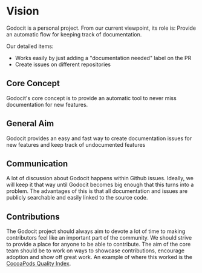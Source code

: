 # Vision
Godocit is a personal project. From our current viewpoint, its role is:
Provide an automatic flow for keeping track of documentation.

Our detailed items:
  * Works easily by just adding a "documentation needed" label on the PR
* Create issues on different repositories

## Core Concept
Godocit's core concept is to provide an automatic tool to never miss documentation for new features.

## General Aim
Godocit provides an easy and fast way to create documentation issues for new features and keep track of undocumented features

## Communication
A lot of discussion about Godocit happens within Github issues. Ideally, we will keep it that way until Godocit becomes big enough that this turns into a problem. The advantages of this is that all documentation and issues are publicly searchable and easily linked to the source code.

## Contributions
The Godocit project should always aim to devote a lot of time to making contributors feel like an important part of the community. We should strive to provide a place for anyone to be able to contribute. The aim of the core team should be to work on ways to showcase contributions, encourage adoption and show off great work. An example of where this worked is the [CocoaPods Quality Index](http://blog.cocoapods.org/CocoaPods.org-Two-point-Five/).
